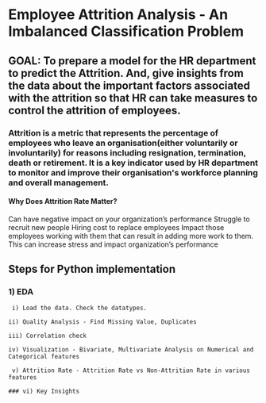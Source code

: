 # Employee Attrition Analysis - An Imbalanced Classification Problem

## GOAL: To prepare a model for the HR department to predict the Attrition. And, give insights from the data about the important factors associated with the attrition so that HR can take measures to control the attrition of employees.

### Attrition is a metric that represents the percentage of employees who leave an organisation(either voluntarily or involuntarily) for reasons including resignation, termination, death or retirement. It is a key indicator used by HR department to monitor and improve their organisation's workforce planning and overall management.

#### Why Does Attrition Rate Matter?
Can have negative impact on your organization’s performance
Struggle to recruit new people
Hiring cost to replace employees
Impact those employees working with them that can result in adding more work to them. This can increase stress and impact organization’s performance


## Steps for Python implementation
### 1) EDA
   
     i) Load the data. Check the datatypes. 
  
    ii) Quality Analysis - Find Missing Value, Duplicates
 
    iii) Correlation check
  
    iv) Visualization - Bivariate, Multivariate Analysis on Numerical and Categorical features
   
     v) Attrition Rate - Attrition Rate vs Non-Attrition Rate in various features
   
    ### vi) Key Insights
   
